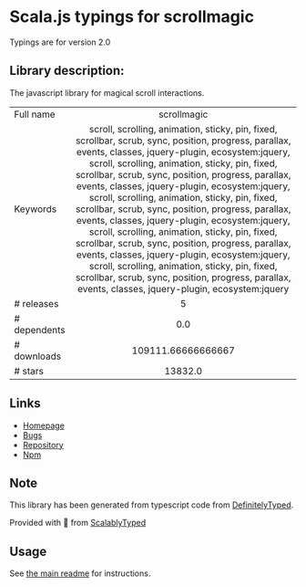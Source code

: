 
# Scala.js typings for scrollmagic

Typings are for version 2.0

## Library description:
The javascript library for magical scroll interactions.

|                    |                 |
| ------------------ | :-------------: |
| Full name          | scrollmagic |
| Keywords           | scroll, scrolling, animation, sticky, pin, fixed, scrollbar, scrub, sync, position, progress, parallax, events, classes, jquery-plugin, ecosystem:jquery, scroll, scrolling, animation, sticky, pin, fixed, scrollbar, scrub, sync, position, progress, parallax, events, classes, jquery-plugin, ecosystem:jquery, scroll, scrolling, animation, sticky, pin, fixed, scrollbar, scrub, sync, position, progress, parallax, events, classes, jquery-plugin, ecosystem:jquery, scroll, scrolling, animation, sticky, pin, fixed, scrollbar, scrub, sync, position, progress, parallax, events, classes, jquery-plugin, ecosystem:jquery, scroll, scrolling, animation, sticky, pin, fixed, scrollbar, scrub, sync, position, progress, parallax, events, classes, jquery-plugin, ecosystem:jquery |
| # releases         | 5 |
| # dependents       | 0.0 |
| # downloads        | 109111.66666666667 |
| # stars            | 13832.0 |

## Links
- [Homepage](http://ScrollMagic.io)
- [Bugs](https://github.com/janpaepke/ScrollMagic/issues)
- [Repository](https://github.com/janpaepke/ScrollMagic)
- [Npm](https://www.npmjs.com/package/scrollmagic)
    


## Note
This library has been generated from typescript code from [DefinitelyTyped](https://definitelytyped.org).

Provided with :purple_heart: from [ScalablyTyped](https://github.com/oyvindberg/ScalablyTyped)

## Usage
See [the main readme](../../readme.md) for instructions.


